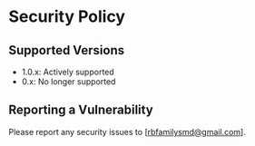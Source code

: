 # Security Policy

## Supported Versions
- 1.0.x: Actively supported
- 0.x: No longer supported

## Reporting a Vulnerability

Please report any security issues to [rbfamilysmd@gmail.com].
